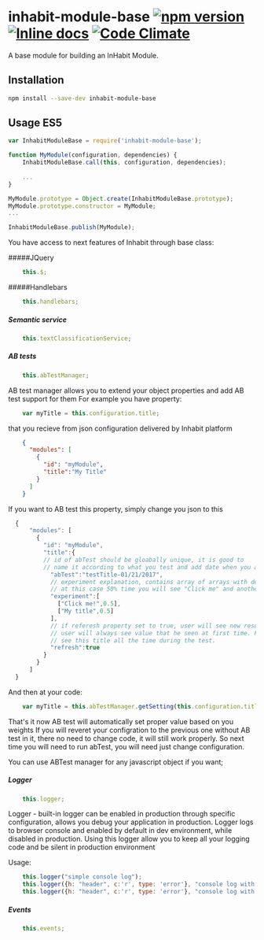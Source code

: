 # inhabit-module-base [![npm version](https://badge.fury.io/js/inhabit-module-base.svg)](https://badge.fury.io/js/inhabit-module-base) [![Inline docs](http://inch-ci.org/github/ArkadiumInc/node-inhabit-module-base.svg?branch=master)](http://inch-ci.org/github/ArkadiumInc/node-inhabit-module-base) [![Code Climate](https://codeclimate.com/github/ArkadiumInc/node-inhabit-module-base/badges/gpa.svg)](https://codeclimate.com/github/ArkadiumInc/node-inhabit-module-base)

A base module for building an InHabit Module.

## Installation
```sh
npm install --save-dev inhabit-module-base
```

## Usage ES5
```javascript
var InhabitModuleBase = require('inhabit-module-base');

function MyModule(configuration, dependencies) {
    InhabitModuleBase.call(this, configuration, dependencies);
    
    ...
}

MyModule.prototype = Object.create(InhabitModuleBase.prototype);
MyModule.prototype.constructor = MyModule;
...

InhabitModuleBase.publish(MyModule);
```

You have access to next features of Inhabit through base class:

#####JQuery
````javascript
    this.$;
````

#####Handlebars
````javascript
    this.handlebars;
````

##### Semantic service 
````javascript
    this.textClassificationService; 
````

##### AB tests
````javascript
    this.abTestManager;
````
AB test manager allows you to extend your object properties and add AB test support for them
For example you have property:
````javascript
    var myTitle = this.configuration.title;
````
that you recieve from json configuration delivered by Inhabit platform
````JSON
    {
      "modules": [
        {
          "id": "myModule",
          "title":"My Title"
        }
      ]
    }
````
If you want to AB test this property, simply change you json to this
````javascript
  {
      "modules": [
        {
          "id": "myModule",
          "title":{
          // id of abTest should be gloabally unique, it is good to 
          // name it according to what you test and add date when you added test
            "abTest":"testTitle-01/21/2017", 
            // experiment explanation, contains array of arrays with desired values and probability of their appearence for the use. 
            // at this case 50% time you will see "Click me" and another 50% "My Title"
            "experiment":[
              ["Click me!",0.5],
              ["My title",0.5]
            ],
            // if referesh property set to true, user will see new result each time he refresh the page. I false, 
            // user will always see value that he seen at first time. For example if he seen "Click me!" title he will 
            // see this title all the time during the test.
            "refresh":true
          }
        }
      ]
  }
````
And then at your code:
````javascript
    var myTitle = this.abTestManager.getSetting(this.configuration.title);
````
That's it now AB test will automatically set proper value based on you weights
If you will reveret your configration to the previous one without AB test in it, there no need to change code, it will 
still work properly. So next time you will need to run abTest, you will need just change configuration.

You can use ABTest manager for any javascript object if you want;
##### Logger
````javascript
    this.logger;
````
Logger - built-in logger can be enabled in production through specific configuration, allows you debug your application in production.
Logger logs to browser console and enabled by default in dev environment, while disabled in production. Using this logger allow you to keep
all your logging code and be silent in production environment

Usage:
````javascript
    this.logger("simple console log");
    this.logger({h: "header", c:'r', type: 'error'}, "console log with header");
    this.logger({h: "header", c:'r', type: 'error'}, "console log with header","some additional details can be provided here");
````

##### Events
````javascript
    this.events;
````